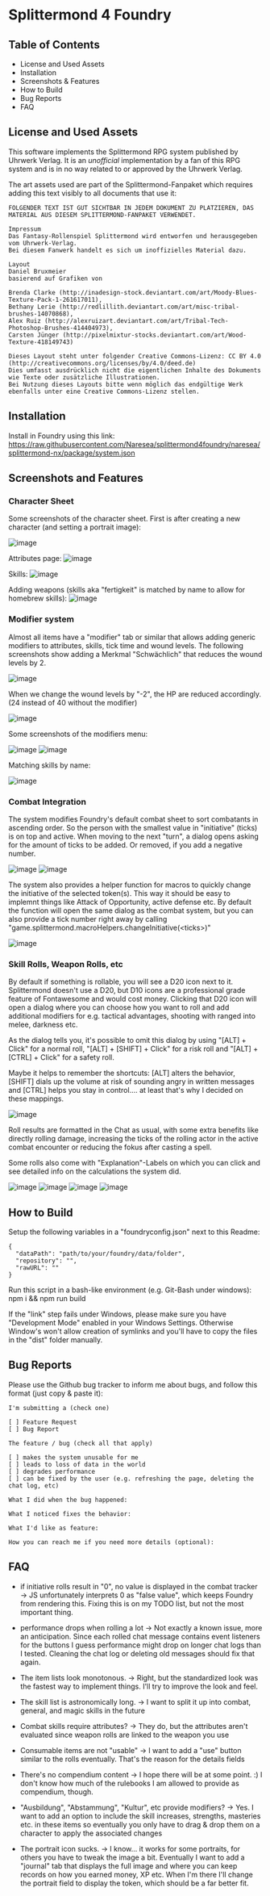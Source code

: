 # Splittermond 4 Foundry

## Table of Contents

- License and Used Assets
- Installation
- Screenshots & Features
- How to Build
- Bug Reports
- FAQ

## License and Used Assets

This software implements the Splittermond RPG system published by Uhrwerk Verlag.
It is an *unofficial* implementation by a fan of this RPG system and is in no way related to or approved by the Uhrwerk Verlag.

The art assets used are part of the Splittermond-Fanpaket which requires adding this text visibly to all documents that use it:

````
FOLGENDER TEXT IST GUT SICHTBAR IN JEDEM DOKUMENT ZU PLATZIEREN, DAS MATERIAL AUS DIESEM SPLITTERMOND-FANPAKET VERWENDET.

Impressum
Das Fantasy-Rollenspiel Splittermond wird entworfen und herausgegeben vom Uhrwerk-Verlag.
Bei diesem Fanwerk handelt es sich um inoffizielles Material dazu.

Layout
Daniel Bruxmeier
basierend auf Grafiken von

Brenda Clarke (http://inadesign-stock.deviantart.com/art/Moody-Blues-Texture-Pack-1-261617011),
Bethany Lerie (http://redlillith.deviantart.com/art/misc-tribal-brushes-14070868),
Alex Ruiz (http://alexruizart.deviantart.com/art/Tribal-Tech-Photoshop-Brushes-414404973),
Carsten Jünger (http://pixelmixtur-stocks.deviantart.com/art/Wood-Texture-418149743)

Dieses Layout steht unter folgender Creative Commons-Lizenz: CC BY 4.0 (http://creativecommons.org/licenses/by/4.0/deed.de)
Dies umfasst ausdrücklich nicht die eigentlichen Inhalte des Dokuments wie Texte oder zusätzliche Illustrationen.
Bei Nutzung dieses Layouts bitte wenn möglich das endgültige Werk ebenfalls unter eine Creative Commons-Lizenz stellen.
````

## Installation
Install in Foundry using this link:
https://raw.githubusercontent.com/Naresea/splittermond4foundry/naresea/splittermond-nx/package/system.json


## Screenshots and Features

### Character Sheet

Some screenshots of the character sheet.
First is after creating a new character (and setting a portrait image):

![image](screenshots/pc_blank.PNG)

Attributes page:
![image](screenshots/pc_attributes.PNG)

Skills:
![image](screenshots/pc_fertigkeiten.PNG)

Adding weapons (skills aka "fertigkeit" is matched by name to allow for homebrew skills):
![image](screenshots/pc_equipment_and_create_weapon.PNG)

### Modifier system
Almost all items have a "modifier" tab or similar that allows adding generic modifiers to
attributes, skills, tick time and wound levels.
The following screenshots show adding a Merkmal "Schwächlich" that reduces the wound levels by 2.

![image](screenshots/pc_modifier_system_no_effect.PNG)

When we change the wound levels by "-2", the HP are reduced accordingly.
(24 instead of 40 without the modifier)

![image](screenshots/pc_modifier_system_reduced_hp.PNG)

Some screenshots of the modifiers menu:

![image](screenshots/modifier_system_types.PNG)
![image](screenshots/modifier_system_attributes.PNG)

Matching skills by name:

![image](screenshots/modifier_system_fertigkeit_match_by_name.PNG)

### Combat Integration
The system modifies Foundry's default combat sheet to sort combatants in ascending order.
So the person with the smallest value in "initiative" (ticks) is on top and active.
When moving to the next "turn", a dialog opens asking for the amount of ticks to be added.
Or removed, if you add a negative number.

![image](screenshots/combat_system_sort_by_ticks.PNG)
![image](screenshots/combat_system_change_ticks.PNG)

The system also provides a helper function for macros to quickly change the initiative
of the selected token(s). This way it should be easy to implemnt things like Attack of Opportunity,
active defense etc. By default the function will open the same dialog as the combat system,
but you can also provide a tick number right away by calling "game.splittermond.macroHelpers.changeInitiative(\<ticks>)"

![image](screenshots/combat_system_helper_macro.PNG)

### Skill Rolls, Weapon Rolls, etc

By default if something is rollable, you will see a D20 icon next to it.
Splittermond doesn't use a D20, but D10 icons are a professional grade feature of Fontawesome and would cost money.
Clicking that D20 icon will open a dialog where you can choose how you want to roll and add additional modifiers for e.g.
tactical advantages, shooting with ranged into melee, darkness etc.

As the dialog tells you, it's possible to omit this dialog by using "[ALT] + Click" for a normal roll,
"[ALT] + [SHIFT] + Click" for a risk roll and "[ALT] + [CTRL] + Click" for a safety roll.

Maybe it helps to remember the shortcuts: [ALT] alters the behavior, [SHIFT] dials up the volume at risk of sounding
angry in written messages and [CTRL] helps you stay in control.... at least that's why I decided on these mappings.

![image](screenshots/pc_skill_roll.PNG)

Roll results are formatted in the Chat as usual, with some extra benefits like directly rolling damage,
increasing the ticks of the rolling actor in the active combat encounter or reducing the fokus after casting a spell.

Some rolls also come with "Explanation"-Labels on which you can click and see detailed info on the calculations
the system did.

![image](screenshots/pc_weapon_roll.PNG)
![image](screenshots/weapon-roll-ticks-before.PNG)
![image](screenshots/weapon-roll-ticks-after.PNG)
![image](screenshots/pc_roll_explanation.PNG)

## How to Build
Setup the following variables in a "foundryconfig.json" next to this Readme:
````
{
  "dataPath": "path/to/your/foundry/data/folder",
  "repository": "",
  "rawURL": ""
}
````

Run this script in a bash-like environment (e.g. Git-Bash under windows):
npm i && npm run build

If the "link" step fails under Windows, please make sure you have "Development Mode" enabled in your Windows Settings.
Otherwise Window's won't allow creation of symlinks and you'll have to copy the files in the "dist" folder manually.

## Bug Reports

Please use the Github bug tracker to inform me about bugs, and follow this format (just copy & paste it):

````
I'm submitting a (check one)

[ ] Feature Request
[ ] Bug Report

The feature / bug (check all that apply)

[ ] makes the system unusable for me
[ ] leads to loss of data in the world
[ ] degrades performance
[ ] can be fixed by the user (e.g. refreshing the page, deleting the chat log, etc)

What I did when the bug happened:

What I noticed fixes the behavior:

What I'd like as feature:

How you can reach me if you need more details (optional):

````

## FAQ

- if initiative rolls result in "0", no value is displayed in the combat tracker
-> JS unfortunately interprets 0 as "false value", which keeps Foundry from rendering this.
Fixing this is on my TODO list, but not the most important thing.

- performance drops when rolling a lot
-> Not exactly a known issue, more an anticipation. Since each rolled chat message contains event
listeners for the buttons I guess performance might drop on longer chat logs than I tested.
Cleaning the chat log or deleting old messages should fix that again.

- The item lists look monotonous.
-> Right, but the standardized look was the fastest way to implement things.
I'll try to improve the look and feel.

- The skill list is astronomically long.
-> I want to split it up into combat, general, and magic skills in the future

- Combat skills require attributes?
-> They do, but the attributes aren't evaluated since weapon rolls are linked to the weapon you use

- Consumable items are not "usable"
-> I want to add a "use" button similar to the rolls eventually.
That's the reason for the details fields

- There's no compendium content
-> I hope there will be at some point. :) I don't know how much of the rulebooks I am allowed to provide as compendium, though.

- "Ausbildung", "Abstammung", "Kultur", etc provide modifiers?
-> Yes. I want to add an option to include the skill increases, strengths, masteries etc. in these items so
eventually you only have to drag & drop them on a character to apply the associated changes

- The portrait icon sucks.
-> I know... it works for some portraits, for others you have to tweak the image a bit.
Eventually I want to add a "journal" tab that displays the full image and where you can keep records
on how you earned money, XP etc. When I'm there I'll change the portrait field to display the token, which
should be a far better fit.
